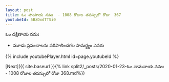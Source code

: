 ```yaml
---
layout: post
title: ఓం హంసాయ నమః  - 1008 రోజుల తపస్సులో రోజు  367
youtubeId: 5BzDxdTTSi0
---
```

 
 
 ఓం దక్షిణాయ నమః  
 
 -  మూడు ప్రపంచాలను పరిపాలించగల సామర్థ్యం ఎవరు 
 
  
 
  
 
 
 
 
 
 


{% include youtubePlayer.html id=page.youtubeId %}
 
[Next]({{ site.baseurl }}{% link  split2/_posts/2020-01-23-ఓం వామనాయ నమః  - 1008 రోజుల తపస్సులో రోజు  368.md%})
 
